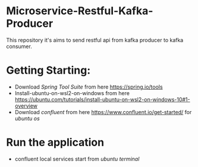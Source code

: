 # Microservice-Restful-Kafka-Producer
This repository it's aims to send restful api  from kafka producer to kafka consumer.

# Getting Starting:

* Download _Spring Tool Suite_ from here https://spring.io/tools
* Install-ubuntu-on-wsl2-on-windows from here https://ubuntu.com/tutorials/install-ubuntu-on-wsl2-on-windows-10#1-overview
* Download  _confluent_ from here https://www.confluent.io/get-started/ for _ubuntu os_

# Run the application

* confluent local services start from _ubuntu terminal_
